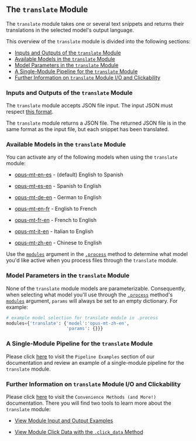 ## The `translate` Module

The `translate` module takes one or several text snippets and returns their translations in the selected model's output language.

This overview of the `translate` module is divided into the following sections:

- [Inputs and Outputs of the `translate` Module](#inputs-and-outputs-of-the-translate-module)
- [Available Models in the `translate` Module](#available-models-in-the-translate-module)
- [Model Parameters in the `translate` Module](#model-parameters-in-the-translate-module)
- [A Single-Module Pipeline for the `translate` Module](#a-single-module-pipeline-for-the-translate-module)
- [Further Information on `translate` Module I/O and Clickability](#further-information-on-translate-module-i/o-and-clickability)

### Inputs and Outputs of the `translate` Module

The `translate` module accepts JSON file input. The input JSON must respect [this format](../../system/parameters_processing_files_through_pipelines/JSON_input_format.md).

The `translate` module returns a JSON file. The returned JSON file is in the same format as the input file, but each snippet has been translated.

### Available Models in the `translate` Module

You can activate any of the following models when using the `translate` module:

- [opus-mt-en-es](https://huggingface.co/Helsinki-NLP/opus-mt-en-es) - (default) English to Spanish

- [opus-mt-es-en](https://huggingface.co/Helsinki-NLP/opus-mt-es-en) - Spanish to English

- [opus-mt-de-en](https://huggingface.co/Helsinki-NLP/opus-mt-de-en) - German to English

- [opus-mt-en-fr](https://huggingface.co/Helsinki-NLP/opus-mt-en-fr) - English to French

- [opus-mt-fr-en](https://huggingface.co/Helsinki-NLP/opus-mt-fr-en) - French to English

- [opus-mt-it-en](https://huggingface.co/Helsinki-NLP/opus-mt-it-en) - Italian to English

- [opus-mt-zh-en](https://huggingface.co/Helsinki-NLP/opus-mt-zh-en) - Chinese to English

Use the [`modules`](../../system/parameters_processing_files_through_pipelines/process_method.md#selecting-models-via-the-modules-argument) argument in the [`.process`](../../system/parameters_processing_files_through_pipelines/process_method.md) method to determine what model you'd like active when you process files through the `translate` module.

### Model Parameters in the `translate` Module

None of the `translate` module models are parameterizable. Consequently, when selecting what model you'll use through the [`.process`](../../system/parameters_processing_files_through_pipelines/process_method.md) method's [`modules`](../../system/parameters_processing_files_through_pipelines/process_method.md#selecting-models-via-the-modules-argument) argument, `params` will always be set to an empty dictionary. For example:

```python
# example model selection for translate module in .process
modules={'translate': {'model':'opus-mt-zh-en',
                       'params': {}}}
```

### A Single-Module Pipeline for the `translate` Module

Please click [here](../../examples/single_module_pipelines/single_translate.md) to visit the `Pipeline Examples` section of our documentation and review an example of a single-module pipeline for the `translate` module.

### Further Information on `translate` Module I/O and Clickability

Please click [here](../../system/convenience_methods/convenience_methods.md) to visit the `Convenience Methods (and More!)` documentation. There you will find two tools to learn more about the `translate` module:

- [View Module Input and Output Examples](../../system/convenience_methods/convenience_methods.md#view-module-input-and-output-examples)

- [View Module Click Data with the `.click_data` Method](../../system/convenience_methods/convenience_methods.md#view-module-click-data-with-the-.click_data-method)
